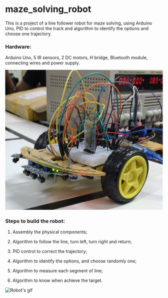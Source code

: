 # maze_solving_robot
This is a project of a line follower robot for maze solving, using Arduino Uno, PID to control the track and algorithm to identify the options and choose one trajectory. 


### Hardware: 
Arduino Uno, 5 IR sensors, 2 DC motors, H bridge, Bluetooth module, connecting wires and power supply.

![Robot's photo](https://github.com/paulovbpo/maze_solving_robot/blob/master/foto_robo.png)



### Steps to build the robot:

1) Assembly the physical components;

2) Algorithm to follow the line, turn left, turn right and return;

3) PID control to correct the trajectory;

4) Algorithm to identify the options, and choose randomly one;

5) Algorithm to measure each segment of line;

6) Algorithm to know when achieve the target.


![Robot's gif](https://github.com/paulovbpo/maze_solving_robot/blob/master/gif_robo.gif)
